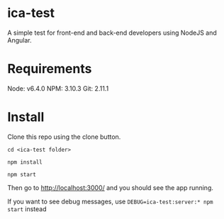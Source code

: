 # ica-test
A simple test for front-end and back-end developers using NodeJS and Angular.

# Requirements
Node: v6.4.0
NPM: 3.10.3
Git: 2.11.1

# Install
Clone this repo using the clone button.

`cd <ica-test folder>`

`npm install`

`npm start`

Then go to [http://localhost:3000/](http://localhost:3000/) and you should see the app running.

If you want to see debug messages, use `DEBUG=ica-test:server:* npm start` instead
